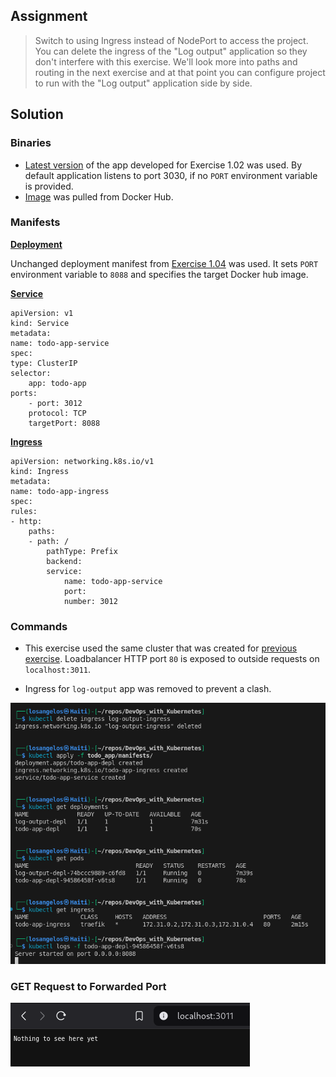 ## Assignment

> 
> Switch to using Ingress instead of NodePort to access the project. You can delete the ingress of the "Log output" application so they don't interfere with this exercise. We'll look more into paths and routing in the next exercise and at that point you can configure project to run with the "Log output" application side by side.

## Solution

### Binaries

- [Latest version](https://github.com/VikSil/DevOps_with_Kubernetes/tree/trunk/Part1/Exercise_1.02/app) of the app developed for Exercise 1.02 was used. By default application listens to port 3030, if no `PORT` environment variable is provided.
- [Image](https://hub.docker.com/r/viksil/todo_app/tags?name=1.02) was pulled from Docker Hub.

### Manifests

[**Deployment**](https://github.com/VikSil/DevOps_with_Kubernetes/tree/trunk/Part1/Exercise_1.08/manifests/deployment.yaml)

Unchanged deployment manifest from [Exercise 1.04](https://github.com/VikSil/DevOps_with_Kubernetes/tree/trunk/Part1/Exercise_1.04) was used. It sets `PORT` environment variable to `8088` and specifies the target Docker hub image.


[**Service**](https://github.com/VikSil/DevOps_with_Kubernetes/tree/trunk/Part1/Exercise_1.08/manifests/service.yaml)

    apiVersion: v1
    kind: Service
    metadata:
    name: todo-app-service
    spec:
    type: ClusterIP
    selector:
        app: todo-app
    ports:
        - port: 3012
        protocol: TCP
        targetPort: 8088



[**Ingress**](https://github.com/VikSil/DevOps_with_Kubernetes/tree/trunk/Part1/Exercise_1.08/manifests/Ingress.yaml)

    apiVersion: networking.k8s.io/v1
    kind: Ingress
    metadata:
    name: todo-app-ingress
    spec:
    rules:
    - http:
        paths:
        - path: /
            pathType: Prefix
            backend:
            service:
                name: todo-app-service
                port:
                number: 3012


### Commands

- This exercise used the same cluster that was created for [previous exercise](https://raw.githubusercontent.com/VikSil/DevOps_with_Kubernetes/refs/heads/trunk/Part1/Exercise_1.07/Exercise_1.07_commands.png). Loadbalancer HTTP port `80` is exposed to outside requests on `localhost:3011`.

- Ingress for `log-output` app was removed to prevent a clash.

![Commands for Exercise 1.08](https://raw.githubusercontent.com/VikSil/DevOps_with_Kubernetes/refs/heads/trunk/Part1/Exercise_1.08/Exercise_1.08_commands.png)

### GET Request to Forwarded Port

![GET Request for Exercise 1.08](https://raw.githubusercontent.com/VikSil/DevOps_with_Kubernetes/refs/heads/trunk/Part1/Exercise_1.08/Exercise_1.08_get_request.png)
